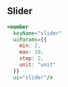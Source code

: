 ## Slider

```jsx
<number
  keyName="slider"
  uiParams={{
    min: 2,
    max: 10,
    step: 2,
    unit: "unit"
  }}
  ui="slider"/>
```
